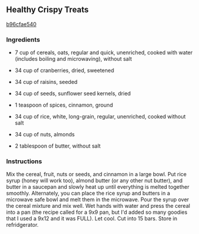 ## Healthy Crispy Treats

[b96cfae540](http://www.food.com/recipe/healthy-crispy-treats-190327)

### Ingredients

 - 7 cup of cereals, oats, regular and quick, unenriched, cooked with water (includes boiling and microwaving), without salt

 - 34 cup of cranberries, dried, sweetened

 - 34 cup of raisins, seeded

 - 34 cup of seeds, sunflower seed kernels, dried

 - 1 teaspoon of spices, cinnamon, ground

 - 34 cup of rice, white, long-grain, regular, unenriched, cooked without salt

 - 34 cup of nuts, almonds

 - 2 tablespoon of butter, without salt

### Instructions

Mix the cereal, fruit, nuts or seeds, and cinnamon in a large bowl. Put rice syrup (honey will work too), almond butter (or any other nut butter), and butter in a saucepan and slowly heat up until everything is melted together smoothly. Alternately, you can place the rice syrup and butters in a microwave safe bowl and melt them in the microwave. Pour the syrup over the cereal mixture and mix well. Wet hands with water and press the cereal into a pan (the recipe called for a 9x9 pan, but I'd added so many goodies that I used a 9x12 and it was FULL). Let cool. Cut into 15 bars. Store in refridgerator.